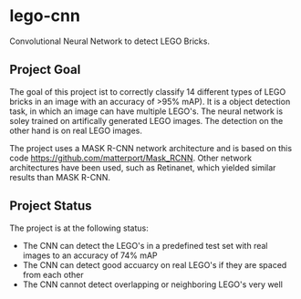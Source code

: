 # lego-cnn
Convolutional Neural Network to detect LEGO Bricks.

## Project Goal

The goal of this project ist to correctly classify 14 different types of LEGO bricks in an image with an accuracy of >95% mAP). It is a object detection task, in which an image can have multiple LEGO's. The neural network is soley trained on artifically generated LEGO images. The detection on the other hand is on real LEGO images. 

The project uses a MASK R-CNN network architecture and is based on this code https://github.com/matterport/Mask_RCNN. Other network architectures have been used, such as Retinanet, which yielded similar results than MASK R-CNN.

## Project Status

The project is at the following status:
 
- The CNN can detect the LEGO's in a predefined test set with real images to an accuracy of 74% mAP
- The CNN can detect good accuarcy on real LEGO's if they are spaced from each other
- The CNN cannot detect overlapping or neighboring LEGO's very well
